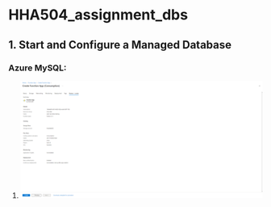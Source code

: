 # HHA504_assignment_dbs

## 1. Start and Configure a Managed Database

### Azure MySQL:
1. ![Image of Azure overview](https://github.com/zgiannuzzi/HHA504_assignment_functions/blob/main/Azure_Function1.png)







